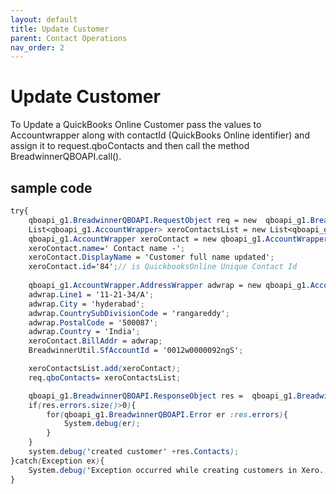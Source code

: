 ```yaml
---
layout: default
title: Update Customer
parent: Contact Operations
nav_order: 2
---
```


# Update Customer


To Update a QuickBooks Online Customer pass the values to Accountwrapper along with contactId (QuickBooks Online identifier) and assign it to request.qboContacts and then call the method BreadwinnerQBOAPI.call().

## sample code 

```scss
try{
	qboapi_g1.BreadwinnerQBOAPI.RequestObject req = new  qboapi_g1.BreadwinnerQBOAPI.RequestObject();	
	List<qboapi_g1.AccountWrapper> xeroContactsList = new List<qboapi_g1.AccountWrapper>();
	qboapi_g1.AccountWrapper xeroContact = new qboapi_g1.AccountWrapper();
	xeroContact.name=' Contact name -'; 
	xeroContact.DisplayName = 'Customer full name updated';
    xeroContact.id='84';// is QuickbooksOnline Unique Contact Id
    
    qboapi_g1.AccountWrapper.AddressWrapper adwrap = new qboapi_g1.AccountWrapper.AddressWrapper();
    adwrap.Line1 = '11-21-34/A';
    adwrap.City = 'hyderabad';
    adwrap.CountrySubDivisionCode = 'rangareddy';
    adwrap.PostalCode = '500087';
    adwrap.Country = 'India';
    xeroContact.BillAddr = adwrap;
    BreadwinnerUtil.SfAccountId = '0012w0000092ngS';

	xeroContactsList.add(xeroContact);            
	req.qboContacts= xeroContactsList;

	qboapi_g1.BreadwinnerQBOAPI.ResponseObject res =  qboapi_g1.BreadwinnerQBOAPI.call('updatecustomer', req);
	if(res.errors.size()>0){
		for(qboapi_g1.BreadwinnerQBOAPI.Error er :res.errors){
			System.debug(er); 
		}
	}
	system.debug('created customer' +res.Contacts);
}catch(Exception ex){
	System.debug('Exception occurred while creating customers in Xero.'+ex.getStackTraceString());
}
```